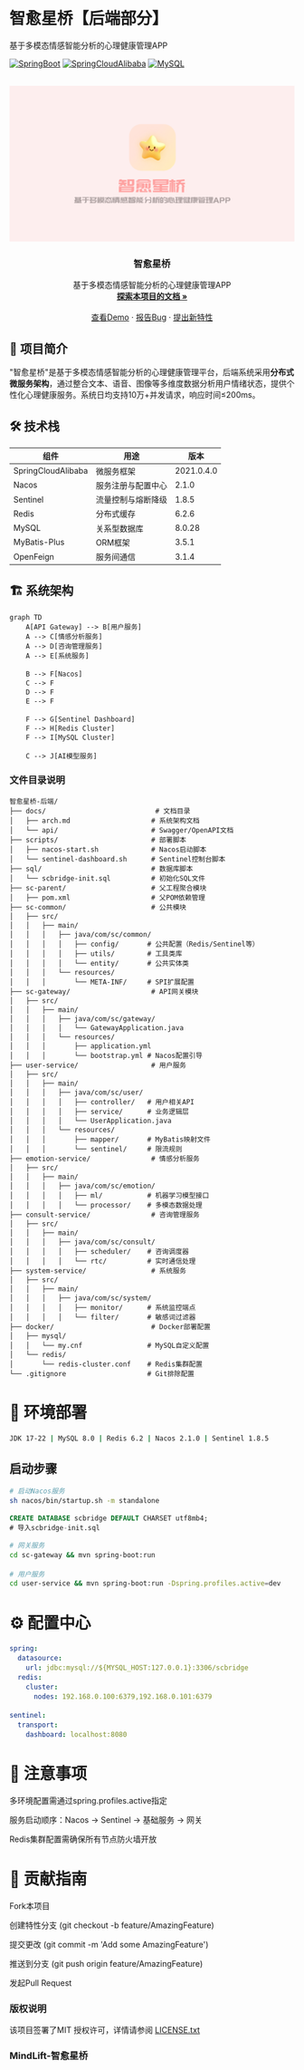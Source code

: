 # 智愈星桥【后端部分】

基于多模态情感智能分析的心理健康管理APP

<!-- PROJECT SHIELDS -->

[![SpringBoot](https://img.shields.io/badge/SpringBoot-2.7.3-brightgreen)](https://spring.io/)
[![SpringCloudAlibaba](https://img.shields.io/badge/SpringCloudAlibaba-2021.0.4.0-blue)](https://github.com/alibaba/spring-cloud-alibaba)
[![MySQL](https://img.shields.io/badge/MySQL-8.0-orange)](https://www.mysql.com/)


<!-- PROJECT LOGO -->
<br />
<a href="https://github.com/shaojintian/Best_README_template/">
    <img src="image/mindlift_logo.png" alt="Logo">
  </a>

<p align="center">
  <h3 align="center">智愈星桥</h3>
  
  <p align="center">
    基于多模态情感智能分析的心理健康管理APP
    <br />
    <a href="https://github.com/shaojintian/Best_README_template"><strong>探索本项目的文档 »</strong></a>
    <br />
    <br />
    <a href="https://github.com/Nanoic39/mindlift">查看Demo</a>
    ·
    <a href="https://github.com/Nanoic39/mindlift/issues">报告Bug</a>
    ·
    <a href="https://github.com/Nanoic39/mindlift/issues">提出新特性</a>
  </p>

</p>

## 🌟 项目简介
"智愈星桥"是基于多模态情感智能分析的心理健康管理平台，后端系统采用**分布式微服务架构**，通过整合文本、语音、图像等多维度数据分析用户情绪状态，提供个性化心理健康服务。系统日均支持10万+并发请求，响应时间≤200ms。

## 🛠️ 技术栈
| 组件              | 用途                    | 版本       |
|-------------------|-------------------------|------------|
| SpringCloudAlibaba| 微服务框架              | 2021.0.4.0 |
| Nacos             | 服务注册与配置中心      | 2.1.0      |
| Sentinel          | 流量控制与熔断降级      | 1.8.5      |
| Redis             | 分布式缓存              | 6.2.6      |
| MySQL             | 关系型数据库            | 8.0.28     |
| MyBatis-Plus      | ORM框架                 | 3.5.1      |
| OpenFeign         | 服务间通信              | 3.1.4      |

## 🏗️ 系统架构
```mermaid
graph TD
    A[API Gateway] --> B[用户服务]
    A --> C[情感分析服务]
    A --> D[咨询管理服务]
    A --> E[系统服务]
    
    B --> F[Nacos]
    C --> F
    D --> F
    E --> F
    
    F --> G[Sentinel Dashboard]
    F --> H[Redis Cluster]
    F --> I[MySQL Cluster]
    
    C --> J[AI模型服务]
```
### 文件目录说明
```
智愈星桥-后端/
├── docs/                           # 文档目录
│   ├── arch.md                    # 系统架构文档
│   └── api/                       # Swagger/OpenAPI文档
├── scripts/                       # 部署脚本
│   ├── nacos-start.sh             # Nacos启动脚本
│   └── sentinel-dashboard.sh      # Sentinel控制台脚本
├── sql/                           # 数据库脚本
│   └── scbridge-init.sql          # 初始化SQL文件
├── sc-parent/                     # 父工程聚合模块
│   ├── pom.xml                    # 父POM依赖管理
├── sc-common/                     # 公共模块
│   ├── src/
│   │   ├── main/
│   │   │   ├── java/com/sc/common/
│   │   │   │   ├── config/       # 公共配置（Redis/Sentinel等）
│   │   │   │   ├── utils/        # 工具类库
│   │   │   │   └── entity/       # 公共实体类
│   │   │   └── resources/
│   │   │       └── META-INF/     # SPI扩展配置
├── sc-gateway/                    # API网关模块
│   ├── src/
│   │   ├── main/
│   │   │   ├── java/com/sc/gateway/
│   │   │   │   └── GatewayApplication.java
│   │   │   └── resources/
│   │   │       ├── application.yml
│   │   │       └── bootstrap.yml # Nacos配置引导
├── user-service/                  # 用户服务
│   ├── src/
│   │   ├── main/
│   │   │   ├── java/com/sc/user/
│   │   │   │   ├── controller/   # 用户相关API
│   │   │   │   ├── service/      # 业务逻辑层
│   │   │   │   └── UserApplication.java
│   │   │   └── resources/
│   │   │       ├── mapper/       # MyBatis映射文件
│   │   │       └── sentinel/     # 限流规则
├── emotion-service/               # 情感分析服务
│   ├── src/
│   │   ├── main/
│   │   │   ├── java/com/sc/emotion/
│   │   │   │   ├── ml/           # 机器学习模型接口
│   │   │   │   └── processor/    # 多模态数据处理
├── consult-service/               # 咨询管理服务
│   ├── src/
│   │   ├── main/
│   │   │   ├── java/com/sc/consult/
│   │   │   │   ├── scheduler/    # 咨询调度器
│   │   │   │   └── rtc/          # 实时通信处理
├── system-service/                # 系统服务
│   ├── src/
│   │   ├── main/
│   │   │   ├── java/com/sc/system/
│   │   │   │   ├── monitor/      # 系统监控端点
│   │   │   │   └── filter/       # 敏感词过滤器
├── docker/                        # Docker部署配置
│   ├── mysql/
│   │   └── my.cnf                # MySQL自定义配置
│   └── redis/
│       └── redis-cluster.conf    # Redis集群配置
└── .gitignore                    # Git排除配置
```


# 🚀 环境部署

```bash | 开发环境
JDK 17-22 | MySQL 8.0 | Redis 6.2 | Nacos 2.1.0 | Sentinel 1.8.5
```
## 启动步骤

``` bash | 服务发现配置
# 启动Nacos服务
sh nacos/bin/startup.sh -m standalone
```

``` sql | 数据库初始化
CREATE DATABASE scbridge DEFAULT CHARSET utf8mb4;
# 导入scbridge-init.sql
```

``` bash | 服务启动（示例）
# 网关服务
cd sc-gateway && mvn spring-boot:run

# 用户服务 
cd user-service && mvn spring-boot:run -Dspring.profiles.active=dev
```

# ⚙️ 配置中心

``` yaml | Nacos配置示例（common-dev.yaml）：
spring:
  datasource:
    url: jdbc:mysql://${MYSQL_HOST:127.0.0.1}:3306/scbridge
  redis:
    cluster:
      nodes: 192.168.0.100:6379,192.168.0.101:6379

sentinel:
  transport:
    dashboard: localhost:8080
```

# 📌 注意事项

多环境配置需通过spring.profiles.active指定

服务启动顺序：Nacos → Sentinel → 基础服务 → 网关

Redis集群配置需确保所有节点防火墙开放

# 🤝 贡献指南
Fork本项目


创建特性分支 (git checkout -b feature/AmazingFeature)

提交更改 (git commit -m 'Add some AmazingFeature')

推送到分支 (git push origin feature/AmazingFeature)

发起Pull Request

### 版权说明

该项目签署了MIT 授权许可，详情请参阅 [LICENSE.txt](https://github.com/shaojintian/Best_README_template/blob/master/LICENSE.txt)

### MindLift-智愈星桥




